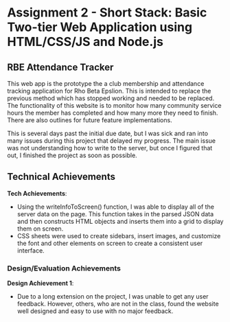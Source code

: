 # Assignment 2 - Short Stack: Basic Two-tier Web Application using HTML/CSS/JS and Node.js

## RBE Attendance Tracker

This web app is the prototype the a club membership and attendance tracking
application for Rho Beta Epslion. This is intended to replace the previous
method which has stopped working and needed to be replaced. The functionality of
this website is to monitor how many community service hours the member has
completed and how many more they need to finish. There are also outlines for
future feature implementations.

This is several days past the initial due date, but I was sick and ran into many
issues during this project that delayed my progress. The main issue was not
understanding how to write to the server, but once I figured that out, I
finished the project as soon as possible.

## Technical Achievements

**Tech Achievements**:

- Using the writeInfoToScreen() function, I was able to display all of the server
  data on the page. This function takes in the parsed JSON data and then
  constructs HTML objects and inserts them into a grid to display them on screen.
- CSS sheets were used to create sidebars, insert images, and customize the
  font and other elements on screen to create a consistent user interface.

### Design/Evaluation Achievements

**Design Achievement 1**:

- Due to a long extension on the project, I was unable to get any user
  feedback. However, others, who are not in the class, found the website well
  designed and easy to use with no major feedback.
